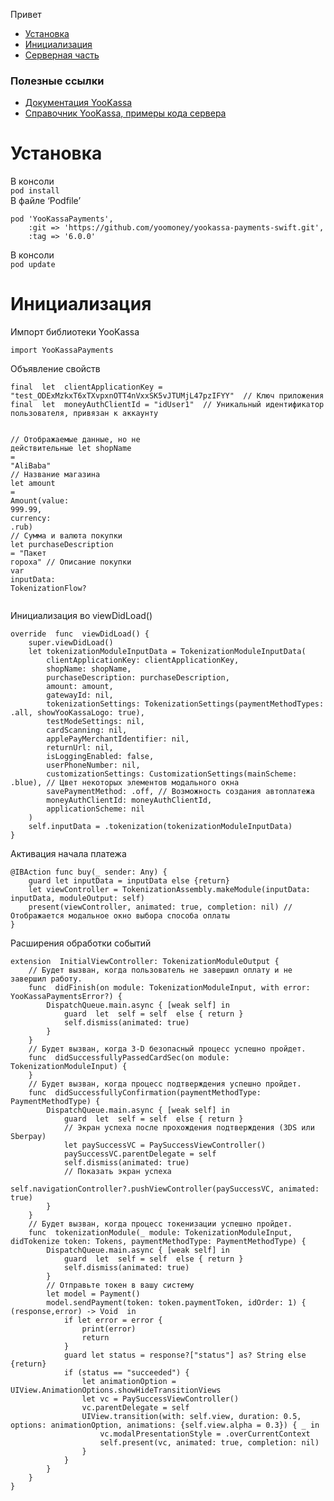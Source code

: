 <!DOCTYPE html>
<html>

<head>
  <meta charset="utf-8">
  <meta name="viewport" content="width=device-width, initial-scale=1.0">
  <title>YooKassa</title>
  <link rel="stylesheet" href="https://stackedit.io/style.css" />
</head>

<body class="stackedit">
  <div class="stackedit__html"><p>Привет</p>
<ul>
<li><a href="#%D1%83%D1%81%D1%82%D0%B0%D0%BD%D0%BE%D0%B2%D0%BA%D0%B0">Установка</a></li>
<li><a href="#%D0%B8%D0%BD%D0%B8%D1%86%D0%B8%D0%B0%D0%BB%D0%B8%D0%B7%D0%B0%D1%86%D0%B8%D1%8F">Инициализация</a></li>
<li><a href="#%D0%B8%D0%BD%D0%B8%D1%86%D0%B8%D0%B0%D0%BB%D0%B8%D0%B7%D0%B0%D1%86%D0%B8%D1%8F">Серверная часть</a></li>
</ul>
<h3 id="полезные-ссылки">Полезные ссылки</h3>
<ul>
<li><a href="https://yookassa.ru/developers/payments/sdk-tokens?lang=php">Документация YooKassa</a></li>
<li><a href="https://yookassa.ru/developers/api?lang=php#create_payment">Справочник YooKassa, примеры кода сервера</a></li>
</ul>
<h1 id="установка">Установка</h1>
<p>В консоли<br>
<code>pod install</code><br>
В файле ‘Podfile’</p>
<pre><code>pod 'YooKassaPayments',
    :git =&gt; 'https://github.com/yoomoney/yookassa-payments-swift.git',
    :tag =&gt; '6.0.0'
</code></pre>
<p>В консоли<br>
<code>pod update</code></p>
<h1 id="инициализация">Инициализация</h1>
<p>Импорт библиотеки YooKassa</p>
<pre class=" language-swift"><code class="prism  language-swift"><span class="token keyword">import</span> <span class="token builtin">YooKassaPayments</span>
</code></pre>
<p>Объявление свойств</p>
<pre class=" language-swift"><code class="prism  language-swift"><span class="token keyword">final</span>  <span class="token keyword">let</span>  clientApplicationKey <span class="token operator">=</span> <span class="token string">"test_ODExMzkxT6xTXvpxnOTT4nVxxSK5vJTUMjL47pzIFYY"</span>  <span class="token comment">// Ключ приложения</span>
<span class="token keyword">final</span>  <span class="token keyword">let</span>  moneyAuthClientId <span class="token operator">=</span> <span class="token string">"idUser1"</span>  <span class="token comment">// Уникальный идентификатор пользователя, привязан к аккаунту</span>

<span class="token comment">// Отображаемые данные, но не действительные</span>
<span class="token keyword">let</span> shopName <span class="token operator">=</span> <span class="token string">"AliBaba"</span>  <span class="token comment">// Название магазина</span>
<span class="token keyword">let</span> amount <span class="token operator">=</span> <span class="token function">Amount</span><span class="token punctuation">(</span>value<span class="token punctuation">:</span> <span class="token number">999.99</span><span class="token punctuation">,</span> currency<span class="token punctuation">:</span> <span class="token punctuation">.</span>rub<span class="token punctuation">)</span> <span class="token comment">// Сумма и валюта покупки</span>
<span class="token keyword">let</span>  purchaseDescription <span class="token operator">=</span> <span class="token string">"Пакет гороха"</span>  <span class="token comment">// Описание покупки</span>
<span class="token keyword">var</span>  inputData<span class="token punctuation">:</span> <span class="token builtin">TokenizationFlow</span><span class="token operator">?</span>
</code></pre>
<p>Инициализация во viewDidLoad()</p>
<pre class=" language-swift"><code class="prism  language-swift"><span class="token keyword">override</span>  <span class="token keyword">func</span>  <span class="token function">viewDidLoad</span><span class="token punctuation">(</span><span class="token punctuation">)</span> <span class="token punctuation">{</span>
	<span class="token keyword">super</span><span class="token punctuation">.</span><span class="token function">viewDidLoad</span><span class="token punctuation">(</span><span class="token punctuation">)</span>
	<span class="token keyword">let</span> tokenizationModuleInputData <span class="token operator">=</span> <span class="token function">TokenizationModuleInputData</span><span class="token punctuation">(</span>
		clientApplicationKey<span class="token punctuation">:</span> clientApplicationKey<span class="token punctuation">,</span>
		shopName<span class="token punctuation">:</span> shopName<span class="token punctuation">,</span>
		purchaseDescription<span class="token punctuation">:</span> purchaseDescription<span class="token punctuation">,</span>
		amount<span class="token punctuation">:</span> amount<span class="token punctuation">,</span>
		gatewayId<span class="token punctuation">:</span> <span class="token constant">nil</span><span class="token punctuation">,</span>
		tokenizationSettings<span class="token punctuation">:</span> <span class="token function">TokenizationSettings</span><span class="token punctuation">(</span>paymentMethodTypes<span class="token punctuation">:</span> <span class="token punctuation">.</span>all<span class="token punctuation">,</span> showYooKassaLogo<span class="token punctuation">:</span> <span class="token boolean">true</span><span class="token punctuation">)</span><span class="token punctuation">,</span>
		testModeSettings<span class="token punctuation">:</span> <span class="token constant">nil</span><span class="token punctuation">,</span>
		cardScanning<span class="token punctuation">:</span> <span class="token constant">nil</span><span class="token punctuation">,</span>
		applePayMerchantIdentifier<span class="token punctuation">:</span> <span class="token constant">nil</span><span class="token punctuation">,</span>
		returnUrl<span class="token punctuation">:</span> <span class="token constant">nil</span><span class="token punctuation">,</span>
		isLoggingEnabled<span class="token punctuation">:</span> <span class="token boolean">false</span><span class="token punctuation">,</span>
		userPhoneNumber<span class="token punctuation">:</span> <span class="token constant">nil</span><span class="token punctuation">,</span>
		customizationSettings<span class="token punctuation">:</span> <span class="token function">CustomizationSettings</span><span class="token punctuation">(</span>mainScheme<span class="token punctuation">:</span> <span class="token punctuation">.</span>blue<span class="token punctuation">)</span><span class="token punctuation">,</span> <span class="token comment">// Цвет некоторых элементов модального окна</span>
		savePaymentMethod<span class="token punctuation">:</span> <span class="token punctuation">.</span>off<span class="token punctuation">,</span> <span class="token comment">// Возможность создания автоплатежа</span>
		moneyAuthClientId<span class="token punctuation">:</span> moneyAuthClientId<span class="token punctuation">,</span>
		applicationScheme<span class="token punctuation">:</span> <span class="token constant">nil</span>
	<span class="token punctuation">)</span>
	<span class="token keyword">self</span><span class="token punctuation">.</span>inputData <span class="token operator">=</span> <span class="token punctuation">.</span><span class="token function">tokenization</span><span class="token punctuation">(</span>tokenizationModuleInputData<span class="token punctuation">)</span>
<span class="token punctuation">}</span>
</code></pre>
<p>Активация начала платежа</p>
<pre class=" language-swift"><code class="prism  language-swift"><span class="token atrule">@IBAction</span> <span class="token keyword">func</span> <span class="token function">buy</span><span class="token punctuation">(</span><span class="token number">_</span> sender<span class="token punctuation">:</span> <span class="token builtin">Any</span><span class="token punctuation">)</span> <span class="token punctuation">{</span>
	<span class="token keyword">guard</span> <span class="token keyword">let</span> inputData <span class="token operator">=</span> inputData <span class="token keyword">else</span> <span class="token punctuation">{</span><span class="token keyword">return</span><span class="token punctuation">}</span>
	<span class="token keyword">let</span> viewController <span class="token operator">=</span> <span class="token builtin">TokenizationAssembly</span><span class="token punctuation">.</span><span class="token function">makeModule</span><span class="token punctuation">(</span>inputData<span class="token punctuation">:</span> inputData<span class="token punctuation">,</span> moduleOutput<span class="token punctuation">:</span> <span class="token keyword">self</span><span class="token punctuation">)</span>
	<span class="token function">present</span><span class="token punctuation">(</span>viewController<span class="token punctuation">,</span> animated<span class="token punctuation">:</span> <span class="token boolean">true</span><span class="token punctuation">,</span> completion<span class="token punctuation">:</span> <span class="token constant">nil</span><span class="token punctuation">)</span> <span class="token comment">// Отображается модальное окно выбора способа оплаты</span>
<span class="token punctuation">}</span>
</code></pre>
<p>Расширения обработки событий</p>
<pre class=" language-swift"><code class="prism  language-swift"><span class="token keyword">extension</span>  <span class="token builtin">InitialViewController</span><span class="token punctuation">:</span> <span class="token builtin">TokenizationModuleOutput</span> <span class="token punctuation">{</span>
	<span class="token comment">// Будет вызван, когда пользователь не завершил оплату и не завершил работу.</span>
	<span class="token keyword">func</span>  <span class="token function">didFinish</span><span class="token punctuation">(</span>on module<span class="token punctuation">:</span> <span class="token builtin">TokenizationModuleInput</span><span class="token punctuation">,</span> with error<span class="token punctuation">:</span> <span class="token builtin">YooKassaPaymentsError</span><span class="token operator">?</span><span class="token punctuation">)</span> <span class="token punctuation">{</span>
		<span class="token builtin">DispatchQueue</span><span class="token punctuation">.</span>main<span class="token punctuation">.</span>async <span class="token punctuation">{</span> <span class="token punctuation">[</span><span class="token keyword">weak</span> <span class="token keyword">self</span><span class="token punctuation">]</span> <span class="token keyword">in</span>
			<span class="token keyword">guard</span>  <span class="token keyword">let</span>  <span class="token keyword">self</span> <span class="token operator">=</span> <span class="token keyword">self</span>  <span class="token keyword">else</span> <span class="token punctuation">{</span> <span class="token keyword">return</span> <span class="token punctuation">}</span>
			<span class="token keyword">self</span><span class="token punctuation">.</span><span class="token function">dismiss</span><span class="token punctuation">(</span>animated<span class="token punctuation">:</span> <span class="token boolean">true</span><span class="token punctuation">)</span>
		<span class="token punctuation">}</span>
	<span class="token punctuation">}</span>
	<span class="token comment">// Будет вызван, когда 3-D безопасный процесс успешно пройдет.</span>
	<span class="token keyword">func</span>  <span class="token function">didSuccessfullyPassedCardSec</span><span class="token punctuation">(</span>on module<span class="token punctuation">:</span> <span class="token builtin">TokenizationModuleInput</span><span class="token punctuation">)</span> <span class="token punctuation">{</span>
	<span class="token punctuation">}</span>
	<span class="token comment">// Будет вызван, когда процесс подтверждения успешно пройдет.</span>
	<span class="token keyword">func</span>  <span class="token function">didSuccessfullyConfirmation</span><span class="token punctuation">(</span>paymentMethodType<span class="token punctuation">:</span> <span class="token builtin">PaymentMethodType</span><span class="token punctuation">)</span> <span class="token punctuation">{</span>
		<span class="token builtin">DispatchQueue</span><span class="token punctuation">.</span>main<span class="token punctuation">.</span>async <span class="token punctuation">{</span> <span class="token punctuation">[</span><span class="token keyword">weak</span> <span class="token keyword">self</span><span class="token punctuation">]</span> <span class="token keyword">in</span>
			<span class="token keyword">guard</span>  <span class="token keyword">let</span>  <span class="token keyword">self</span> <span class="token operator">=</span> <span class="token keyword">self</span>  <span class="token keyword">else</span> <span class="token punctuation">{</span> <span class="token keyword">return</span> <span class="token punctuation">}</span>
			<span class="token comment">// Экран успеха после прохождения подтверждения (3DS или Sberpay)</span>
			<span class="token keyword">let</span> paySuccessVC <span class="token operator">=</span> <span class="token function">PaySuccessViewController</span><span class="token punctuation">(</span><span class="token punctuation">)</span>
			paySuccessVC<span class="token punctuation">.</span>parentDelegate <span class="token operator">=</span> <span class="token keyword">self</span>
			<span class="token keyword">self</span><span class="token punctuation">.</span><span class="token function">dismiss</span><span class="token punctuation">(</span>animated<span class="token punctuation">:</span> <span class="token boolean">true</span><span class="token punctuation">)</span>
			<span class="token comment">// Показать экран успеха</span>
			<span class="token keyword">self</span><span class="token punctuation">.</span>navigationController<span class="token operator">?</span><span class="token punctuation">.</span><span class="token function">pushViewController</span><span class="token punctuation">(</span>paySuccessVC<span class="token punctuation">,</span> animated<span class="token punctuation">:</span> <span class="token boolean">true</span><span class="token punctuation">)</span>
		<span class="token punctuation">}</span>
	<span class="token punctuation">}</span>
	<span class="token comment">// Будет вызван, когда процесс токенизации успешно пройдет.</span>
	<span class="token keyword">func</span>  <span class="token function">tokenizationModule</span><span class="token punctuation">(</span><span class="token number">_</span> module<span class="token punctuation">:</span> <span class="token builtin">TokenizationModuleInput</span><span class="token punctuation">,</span> didTokenize token<span class="token punctuation">:</span> <span class="token builtin">Tokens</span><span class="token punctuation">,</span> paymentMethodType<span class="token punctuation">:</span> <span class="token builtin">PaymentMethodType</span><span class="token punctuation">)</span> <span class="token punctuation">{</span>
		<span class="token builtin">DispatchQueue</span><span class="token punctuation">.</span>main<span class="token punctuation">.</span>async <span class="token punctuation">{</span> <span class="token punctuation">[</span><span class="token keyword">weak</span> <span class="token keyword">self</span><span class="token punctuation">]</span> <span class="token keyword">in</span>
			<span class="token keyword">guard</span>  <span class="token keyword">let</span>  <span class="token keyword">self</span> <span class="token operator">=</span> <span class="token keyword">self</span>  <span class="token keyword">else</span> <span class="token punctuation">{</span> <span class="token keyword">return</span> <span class="token punctuation">}</span>
			<span class="token keyword">self</span><span class="token punctuation">.</span><span class="token function">dismiss</span><span class="token punctuation">(</span>animated<span class="token punctuation">:</span> <span class="token boolean">true</span><span class="token punctuation">)</span>
		<span class="token punctuation">}</span>
		<span class="token comment">// Отправьте токен в вашу систему</span>
		<span class="token keyword">let</span> model <span class="token operator">=</span> <span class="token function">Payment</span><span class="token punctuation">(</span><span class="token punctuation">)</span>
		model<span class="token punctuation">.</span><span class="token function">sendPayment</span><span class="token punctuation">(</span>token<span class="token punctuation">:</span> token<span class="token punctuation">.</span>paymentToken<span class="token punctuation">,</span> idOrder<span class="token punctuation">:</span> <span class="token number">1</span><span class="token punctuation">)</span> <span class="token punctuation">{</span> <span class="token punctuation">(</span>response<span class="token punctuation">,</span>error<span class="token punctuation">)</span> <span class="token operator">-</span><span class="token operator">&gt;</span> <span class="token builtin">Void</span>  <span class="token keyword">in</span>
			<span class="token keyword">if</span> <span class="token keyword">let</span> error <span class="token operator">=</span> error <span class="token punctuation">{</span>
				<span class="token function">print</span><span class="token punctuation">(</span>error<span class="token punctuation">)</span>
				<span class="token keyword">return</span>
			<span class="token punctuation">}</span>
			<span class="token keyword">guard</span> <span class="token keyword">let</span> status <span class="token operator">=</span> response<span class="token operator">?</span><span class="token punctuation">[</span><span class="token string">"status"</span><span class="token punctuation">]</span> <span class="token keyword">as</span><span class="token operator">?</span> <span class="token builtin">String</span> <span class="token keyword">else</span> <span class="token punctuation">{</span><span class="token keyword">return</span><span class="token punctuation">}</span>
			<span class="token keyword">if</span> <span class="token punctuation">(</span>status <span class="token operator">==</span> <span class="token string">"succeeded"</span><span class="token punctuation">)</span> <span class="token punctuation">{</span>
				<span class="token keyword">let</span> animationOption <span class="token operator">=</span> <span class="token builtin">UIView</span><span class="token punctuation">.</span><span class="token builtin">AnimationOptions</span><span class="token punctuation">.</span>showHideTransitionViews
				<span class="token keyword">let</span> vc <span class="token operator">=</span> <span class="token function">PaySuccessViewController</span><span class="token punctuation">(</span><span class="token punctuation">)</span>
				vc<span class="token punctuation">.</span>parentDelegate <span class="token operator">=</span> <span class="token keyword">self</span>
				<span class="token builtin">UIView</span><span class="token punctuation">.</span><span class="token function">transition</span><span class="token punctuation">(</span>with<span class="token punctuation">:</span> <span class="token keyword">self</span><span class="token punctuation">.</span>view<span class="token punctuation">,</span> duration<span class="token punctuation">:</span> <span class="token number">0.5</span><span class="token punctuation">,</span> options<span class="token punctuation">:</span> animationOption<span class="token punctuation">,</span> animations<span class="token punctuation">:</span> <span class="token punctuation">{</span><span class="token keyword">self</span><span class="token punctuation">.</span>view<span class="token punctuation">.</span>alpha <span class="token operator">=</span> <span class="token number">0.3</span><span class="token punctuation">}</span><span class="token punctuation">)</span> <span class="token punctuation">{</span> <span class="token number">_</span> <span class="token keyword">in</span>
					vc<span class="token punctuation">.</span>modalPresentationStyle <span class="token operator">=</span> <span class="token punctuation">.</span>overCurrentContext
					<span class="token keyword">self</span><span class="token punctuation">.</span><span class="token function">present</span><span class="token punctuation">(</span>vc<span class="token punctuation">,</span> animated<span class="token punctuation">:</span> <span class="token boolean">true</span><span class="token punctuation">,</span> completion<span class="token punctuation">:</span> <span class="token constant">nil</span><span class="token punctuation">)</span>
				<span class="token punctuation">}</span>
			<span class="token punctuation">}</span>
		<span class="token punctuation">}</span>
	<span class="token punctuation">}</span>
<span class="token punctuation">}</span>
</code></pre>
</div>
</body>

</html>
